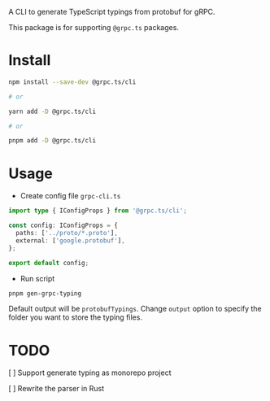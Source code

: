 A CLI to generate TypeScript typings from protobuf for gRPC.

This package is for supporting `@grpc.ts` packages.

# Install

```sh
npm install --save-dev @grpc.ts/cli

# or

yarn add -D @grpc.ts/cli

# or

pnpm add -D @grpc.ts/cli
```

# Usage

- Create config file `grpc-cli.ts`

```ts
import type { IConfigProps } from '@grpc.ts/cli';

const config: IConfigProps = {
  paths: ['../proto/*.proto'],
  external: ['google.protobuf'],
};

export default config;
```

- Run script

```sh
pnpm gen-grpc-typing
```

Default output will be `protobufTypings`. Change `output` option to specify the folder you want to store the typing files.

# TODO

[ ] Support generate typing as monorepo project

[ ] Rewrite the parser in Rust
